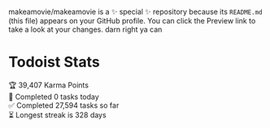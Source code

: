 makeamovie/makeamovie is a ✨ special ✨ repository because its `README.md` (this file) appears on your GitHub profile.
You can click the Preview link to take a look at your changes. darn right ya can

# Todoist Stats

<!-- TODO-IST:START -->
🏆  39,407 Karma Points           
🌸  Completed 0 tasks today           
✅  Completed 27,594 tasks so far           
⏳  Longest streak is 328 days
<!-- TODO-IST:END -->